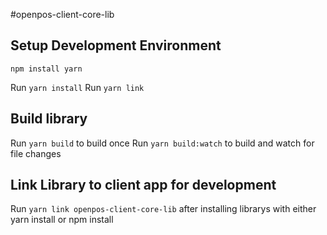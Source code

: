 #openpos-client-core-lib


## Setup Development Environment
`npm install yarn`

Run `yarn install`
Run `yarn link`

## Build library
Run `yarn build` to build once
Run `yarn build:watch` to build and watch for file changes

## Link Library to client app for development
Run `yarn link openpos-client-core-lib` after installing librarys with either yarn install or npm install

